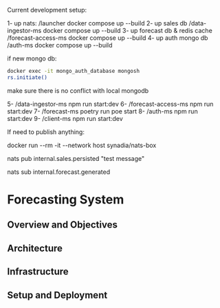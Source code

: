 Current development setup:

1- up nats: /launcher docker compose up --build
2- up sales db /data-ingestor-ms docker compose up --build
3- up forecast db & redis cache /forecast-access-ms docker compose up --build
4- up auth mongo db /auth-ms docker compose up --build

if new mongo db:
```bash
docker exec -it mongo_auth_database mongosh
rs.initiate()
```
make sure there is no conflict with local mongodb

5- /data-ingestor-ms npm run start:dev
6- /forecast-access-ms npm run start:dev
7- /forecast-ms poetry run poe start
8- /auth-ms npm run start:dev
9- /client-ms npm run start:dev


If need to publish anything:

docker run --rm -it --network host synadia/nats-box

nats pub internal.sales.persisted "test message"

nats sub internal.forecast.generated


# Forecasting System

## Overview and Objectives

## Architecture

## Infrastructure

## Setup and Deployment
